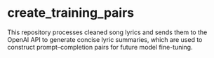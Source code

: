 # create_training_pairs
This repository processes cleaned song lyrics and sends them to the OpenAI API to generate concise lyric summaries, which are used to construct prompt–completion pairs for future model fine-tuning.
